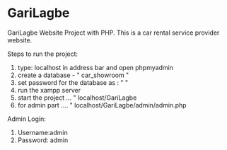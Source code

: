 # GariLagbe

GariLagbe Website Project with PHP. This is a car rental service provider website.

Steps to run the project:

1. type: localhost in address bar and open phpmyadmin
2. create a database - " car_showroom "
3. set password for the database as : " "
4. run the xampp server
5. start the project ... " localhost/GariLagbe
6. for admin part .... " localhost/GariLagbe/admin/admin.php

Admin Login: 
1. Username:admin 
2. Password: admin